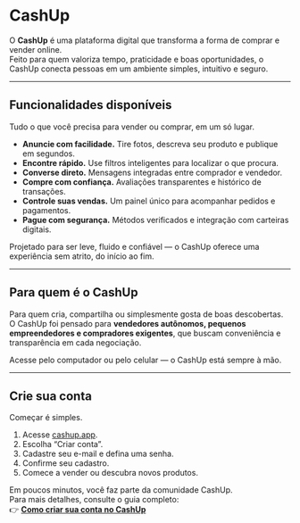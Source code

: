# CashUp

O **CashUp** é uma plataforma digital que transforma a forma de comprar e vender online.  
Feito para quem valoriza tempo, praticidade e boas oportunidades, o CashUp conecta pessoas em um ambiente simples, intuitivo e seguro.

---

## Funcionalidades disponíveis

Tudo o que você precisa para vender ou comprar, em um só lugar.

- **Anuncie com facilidade.** Tire fotos, descreva seu produto e publique em segundos.  
- **Encontre rápido.** Use filtros inteligentes para localizar o que procura.  
- **Converse direto.** Mensagens integradas entre comprador e vendedor.  
- **Compre com confiança.** Avaliações transparentes e histórico de transações.  
- **Controle suas vendas.** Um painel único para acompanhar pedidos e pagamentos.  
- **Pague com segurança.** Métodos verificados e integração com carteiras digitais.

Projetado para ser leve, fluido e confiável — o CashUp oferece uma experiência sem atrito, do início ao fim.

---

## Para quem é o CashUp

Para quem cria, compartilha ou simplesmente gosta de boas descobertas.  
O CashUp foi pensado para **vendedores autônomos, pequenos empreendedores e compradores exigentes**, que buscam conveniência e transparência em cada negociação.

Acesse pelo computador ou pelo celular — o CashUp está sempre à mão.

---

## Crie sua conta

Começar é simples.

1. Acesse [cashup.app](#).  
2. Escolha “Criar conta”.  
3. Cadastre seu e-mail e defina uma senha.  
4. Confirme seu cadastro.  
5. Comece a vender ou descubra novos produtos.

Em poucos minutos, você faz parte da comunidade CashUp.  
Para mais detalhes, consulte o guia completo:  
👉 [**Como criar sua conta no CashUp**](./tutorial.md)
